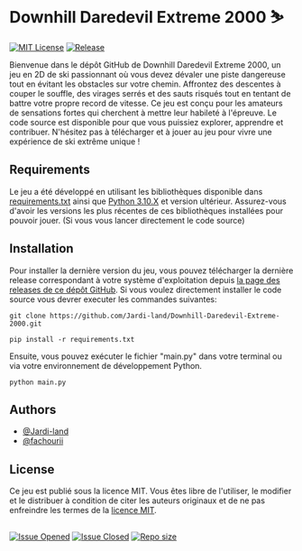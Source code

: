 # Downhill Daredevil Extreme 2000 ⛷ 

[![MIT License](https://img.shields.io/badge/License-MIT-green.svg)](https://choosealicense.com/licenses/mit/)
[![Release](https://img.shields.io/github/v/release/Jardi-land/Downhill-Daredevil-Extreme-2000?include_prereleases)](https://github.com/Jardi-land/Downhill-Daredevil-Extreme-2000/releases) 

Bienvenue dans le dépôt GitHub de Downhill Daredevil Extreme 2000, un jeu en 2D de ski passionnant où vous devez dévaler une piste dangereuse tout en évitant les obstacles sur votre chemin. Affrontez des descentes à couper le souffle, des virages serrés et des sauts risqués tout en tentant de battre votre propre record de vitesse. Ce jeu est conçu pour les amateurs de sensations fortes qui cherchent à mettre leur habileté à l'épreuve. Le code source est disponible pour que vous puissiez explorer, apprendre et contribuer. N'hésitez pas à télécharger et à jouer au jeu pour vivre une expérience de ski extrême unique !

## Requirements

Le jeu a été développé en utilisant les bibliothèques disponible dans [requirements.txt](https://github.com/Jardi-land/Downhill-Daredevil-Extreme-2000/blob/main/requirements.txt) ainsi que [Python 3.10.X](https://www.python.org/downloads/) et version ultérieur. Assurez-vous d'avoir les versions les plus récentes de ces bibliothèques installées pour pouvoir jouer. (Si vous vous lancer directement le code source)

## Installation

Pour installer la dernière version du jeu, vous pouvez télécharger la dernière release correspondant à votre système d'exploitation depuis [la page des releases de ce dépôt GitHub](https://github.com/Jardi-land/Downhill-Daredevil-Extreme-2000/releases). Si vous voulez directement installer le code source vous devrer executer les commandes suivantes:

```shell
git clone https://github.com/Jardi-land/Downhill-Daredevil-Extreme-2000.git
```

```shell
pip install -r requirements.txt
```
Ensuite, vous pouvez exécuter le fichier "main.py" dans votre terminal ou via votre environnement de développement Python.

```shell
python main.py
```

## Authors

- [@Jardi-land](https://www.github.com/Jardi-land)
- [@fachourii](https://github.com/fachourii)

## License

Ce jeu est publié sous la licence MIT. Vous êtes libre de l'utiliser, le modifier et le distribuer à condition de citer les auteurs originaux et de ne pas enfreindre les termes de la [licence MIT](https://choosealicense.com/licenses/mit/).

##

[![Issue Opened](https://img.shields.io/github/issues/Jardi-land/Downhill-Daredevil-Extreme-2000?color=green)](https://github.com/Jardi-land/Downhill-Daredevil-Extreme-2000/issues)
[![Issue Closed](https://img.shields.io/github/issues-closed/Jardi-land/Downhill-Daredevil-Extreme-2000?color=purple)](https://github.com/Jardi-land/Downhill-Daredevil-Extreme-2000/issues)
[![Repo size](https://img.shields.io/github/repo-size/jardi-land/Downhill-Daredevil-Extreme-2000)](https://github.com/Jardi-land/Downhill-Daredevil-Extreme-2000)
